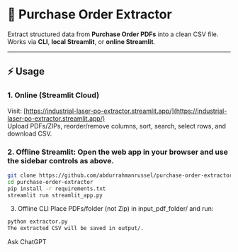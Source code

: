 # 📄 Purchase Order Extractor

Extract structured data from **Purchase Order PDFs** into a clean CSV file. Works via **CLI**, **local Streamlit**, or **online Streamlit**.

---

## ⚡ Usage

### 1. Online (Streamlit Cloud)
Visit: [https://industrial-laser-po-extractor.streamlit.app/](https://industrial-laser-po-extractor.streamlit.app/)  
Upload PDFs/ZIPs, reorder/remove columns, sort, search, select rows, and download CSV.

### 2. Offline Streamlit: Open the web app in your browser and use the sidebar controls as above.
```bash
git clone https://github.com/abdurrahmanrussel/purchase-order-extractor.git
cd purchase-order-extractor
pip install -r requirements.txt
streamlit run streamlit_app.py
```


3. Offline CLI
Place PDFs/folder (not Zip) in input_pdf_folder/ and run:

```bash
python extractor.py
The extracted CSV will be saved in output/.
```







Ask ChatGPT
